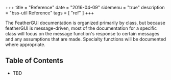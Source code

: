 +++
title = "Reference"
date = "2016-04-09"
sidemenu = "true"
description = "bss-util Reference"
tags = [ "ref" ]
+++

The FeatherGUI documentation is organized primarily by class, but because featherGUI is message-driven, most of the documentation for a specific class will focus on the message function's response to certain messages and any assumptions that are made. Specialty functions will be documented where appropriate.

## Table of Contents

* TBD